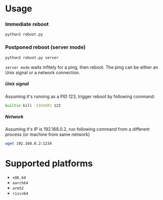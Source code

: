 # Usage

### Immediate reboot
```bash
python3 reboot.py
```

### Postponed reboot (server mode)

```bash
python3 reboot.py server
```

`server mode` waits infitely for a ping, then reboot. The ping can be either an Unix signal or a network connection.

##### Unix signal

Assuming it's running as a PID 123, trigger reboot by following command:

```bash
builtin kill -SIGUSR1 123
```

##### Network

Assuming it's IP is 192.168.0.2, run following command from a different process (or machine from same network)

```bash
wget 192.168.0.2:1234
```

# Supported platforms

* `x86_64`
* `aarch64`
* `arm32`
* `riscv64`